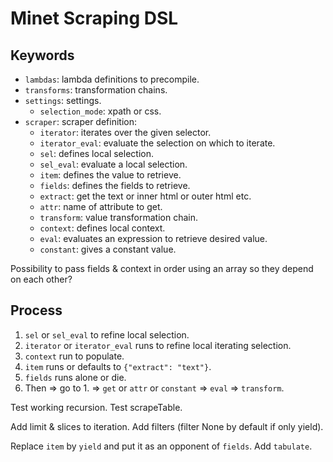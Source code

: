 # Minet Scraping DSL

## Keywords

* `lambdas`: lambda definitions to precompile.
* `transforms`: transformation chains.
* `settings`: settings.
  * `selection_mode`: xpath or css.
* `scraper`: scraper definition:
  * `iterator`: iterates over the given selector.
  * `iterator_eval`: evaluate the selection on which to iterate.
  * `sel`: defines local selection.
  * `sel_eval`: evaluate a local selection.
  * `item`: defines the value to retrieve.
  * `fields`: defines the fields to retrieve.
  * `extract`: get the text or inner html or outer html etc.
  * `attr`: name of attribute to get.
  * `transform`: value transformation chain.
  * `context`: defines local context.
  * `eval`: evaluates an expression to retrieve desired value.
  * `constant`: gives a constant value.

Possibility to pass fields & context in order using an array so they depend on each other?

## Process

1. `sel` or `sel_eval` to refine local selection.
2. `iterator` or `iterator_eval` runs to refine local iterating selection.
3. `context` run to populate.
4. `item` runs or defaults to `{"extract": "text"}`.
5. `fields` runs alone or die.
6. Then => go to 1. => `get` or `attr` or `constant` => `eval` => `transform`.

Test working recursion. Test scrapeTable.

Add limit & slices to iteration. Add filters (filter None by default if only yield).

Replace `item` by `yield` and put it as an opponent of `fields`. Add `tabulate`.
